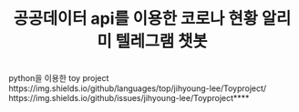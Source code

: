 <h1 align = center>공공데이터 api를 이용한 코로나 현황 알리미 텔레그램 챗봇</h1>
 
<br>
python을 이용한 toy project

<br>
https://img.shields.io/github/languages/top/jihyoung-lee/Toyproject/
https://img.shields.io/github/issues/jihyoung-lee/Toyproject****
